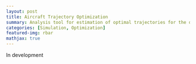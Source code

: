 ```yaml
---
layout: post
title: Aircraft Trajectory Optimization
summary: Analysis tool for estimation of optimal trajectories for the different tracks of the Red Bull Air Race.
categories: [Simulation, Optimization]
featured-img: rbar
mathjax: true
---
```

In development